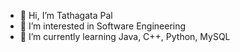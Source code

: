 - 👋 Hi, I’m Tathagata Pal
- 👀 I’m interested in Software Engineering
- 🌱 I’m currently learning Java, C++, Python, MySQL

<!---
BloodHound03/BloodHound03 is a ✨ special ✨ repository because its `README.md` (this file) appears on your GitHub profile.
You can click the Preview link to take a look at your changes.
--->
